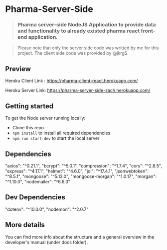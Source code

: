 # Pharma-Server-Side

> ### Pharma server-side NodeJS Application to provide data and functionality to already existed pharma react front-end application. 

> Please note that only the server side code was writted by me for this project. The client side code was provided by @jkrgS.

## Preview

Heroku Client Link : https://pharma-client-react.herokuapp.com/

Heroku Server Link: https://pharma-server-side-zach.herokuapp.com/

## Getting started

To get the Node server running locally:

- Clone this repo
- `npm install` to install all required dependencies
- `npm run start-dev` to start the local server

## Dependencies

"axios": "^0.21.1",
"bcrypt": "^5.0.1",
"compression": "^1.7.4",
"cors": "^2.8.5",
"express": "^4.17.1",
"helmet": "^4.6.0",
"joi": "^17.4.1",
"jsonwebtoken": "^8.5.1",
"mongoose": "^5.13.0",
"mongoose-morgan": "^1.0.17",
"morgan": "^1.10.0",
"nodemailer": "^6.6.3"

## Dev Dependencies

"dotenv": "^10.0.0",
"nodemon": "^2.0.7"


## More details
You can find more info about the structure and a general overview in the developer's manual (under docs folder).
